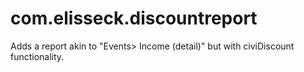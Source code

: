 # com.elisseck.discountreport
Adds a report akin to "Events> Income (detail)" but with civiDiscount functionality.
